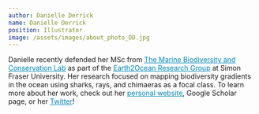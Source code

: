 ```yaml
---
author: Danielle Derrick
name: Danielle Derrick
position: Illustrator
image: /assets/images/about_photo_DD.jpg
---
```


Danielle recently defended her MSc from <a href="http://www.dulvy.com/" target="_blank" style="color:#0086b3;">The Marine Biodiversity and Conservation Lab</a> as part of the <a href="https://earthtooceansfu.ca/" target="_blank" style="color:#0086b3;">Earth2Ocean Research Group</a> at Simon Fraser University. Her research focused on mapping biodiversity gradients in the ocean using sharks, rays, and chimaeras as a focal class. To learn more about her work, check out her <a href="https://daniellehderrick.weebly.com/" target="_blank" style="color:#0086b3;">personal website</a>, Google Scholar page, or her <a href="https://twitter.com/DaniDogfish" target="_blank" style="color:#0086b3;">Twitter</a>! 

